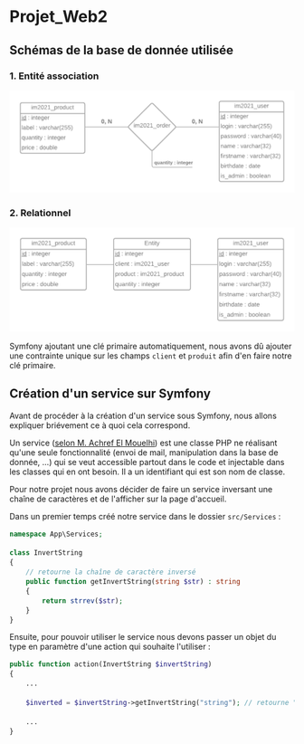 # Projet_Web2

## Schémas de la base de donnée utilisée

### 1. Entité association

![schéma entité association](imagesCR/EntityRelationship.png)

### 2. Relationnel

![schéma relationnel](imagesCR/CMD.png)

Symfony ajoutant une clé primaire automatiquement, 
nous avons dû ajouter une contrainte unique 
sur les champs `client` et `produit` afin d'en faire notre clé primaire.

## Création d'un service sur Symfony

Avant de procéder à la création d'un service sous Symfony, nous allons expliquer briévement ce
à quoi cela correspond.

Un service ([selon M. Achref El Mouelhi](http://www.lsis.org/elmouelhia/courses/php/sf/coursSymfonyServices.pdf)) 
est une classe PHP ne réalisant qu'une seule fonctionnalité (envoi de mail, manipulation dans la base de donnée, ...)
qui se veut accessible partout dans le code et injectable dans les classes qui en ont besoin. Il a un
identifiant qui est son nom de classe.

Pour notre projet nous avons décider de faire un service inversant une chaîne de caractères et de l'afficher sur la
page d'accueil.

Dans un premier temps créé notre service dans le dossier `src/Services` :
```php
namespace App\Services;

class InvertString
{
    // retourne la chaîne de caractère inversé
    public function getInvertString(string $str) : string
    {
        return strrev($str);
    }
}
```
Ensuite, pour pouvoir utiliser le service nous devons passer un objet du type en paramètre d'une action qui souhaite
l'utiliser :

```php
public function action(InvertString $invertString)
{
    ...
    
    $inverted = $invertString->getInvertString("string"); // retourne "gnirts"
    
    ...
}
```